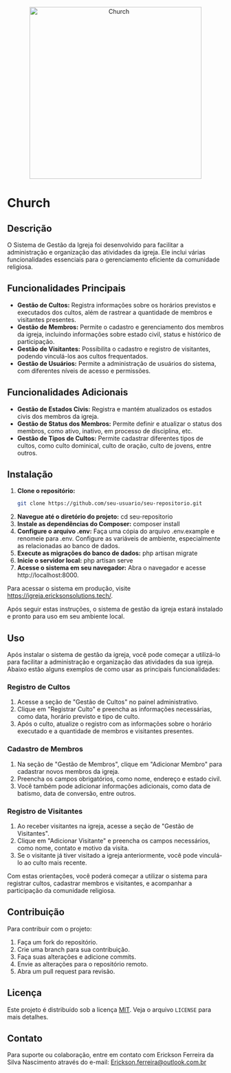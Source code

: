 <p align="center"><a href="https://laravel.com" target="_blank"><img src="https://portfolio.ericksondev.tech/assets/img/portfolio/igreja1.png" width="400" alt="Church"></a></p>

# Church

## Descrição
O Sistema de Gestão da Igreja foi desenvolvido para facilitar a administração e organização das atividades da igreja. Ele inclui várias funcionalidades essenciais para o gerenciamento eficiente da comunidade religiosa.

## Funcionalidades Principais
- **Gestão de Cultos:** Registra informações sobre os horários previstos e executados dos cultos, além de rastrear a quantidade de membros e visitantes presentes.
- **Gestão de Membros:** Permite o cadastro e gerenciamento dos membros da igreja, incluindo informações sobre estado civil, status e histórico de participação.
- **Gestão de Visitantes:** Possibilita o cadastro e registro de visitantes, podendo vinculá-los aos cultos frequentados.
- **Gestão de Usuários:** Permite a administração de usuários do sistema, com diferentes níveis de acesso e permissões.

## Funcionalidades Adicionais
- **Gestão de Estados Civis:** Registra e mantém atualizados os estados civis dos membros da igreja.
- **Gestão de Status dos Membros:** Permite definir e atualizar o status dos membros, como ativo, inativo, em processo de disciplina, etc.
- **Gestão de Tipos de Cultos:** Permite cadastrar diferentes tipos de cultos, como culto dominical, culto de oração, culto de jovens, entre outros.

## Instalação
1. **Clone o repositório:**
   ```bash
   git clone https://github.com/seu-usuario/seu-repositorio.git
2. **Navegue até o diretório do projeto:**
cd seu-repositorio
3. **Instale as dependências do Composer:**
composer install
4. **Configure o arquivo .env:**
Faça uma cópia do arquivo .env.example e renomeie para .env. Configure as variáveis de ambiente, especialmente as relacionadas ao banco de dados.
5. **Execute as migrações do banco de dados:**
php artisan migrate
6. **Inicie o servidor local:**
php artisan serve
7. **Acesse o sistema em seu navegador:**
Abra o navegador e acesse http://localhost:8000.

Para acessar o sistema em produção, visite https://igreja.ericksonsolutions.tech/.

Após seguir estas instruções, o sistema de gestão da igreja estará instalado e pronto para uso em seu ambiente local.

## Uso
Após instalar o sistema de gestão da igreja, você pode começar a utilizá-lo para facilitar a administração e organização das atividades da sua igreja. Abaixo estão alguns exemplos de como usar as principais funcionalidades:

### Registro de Cultos
1. Acesse a seção de "Gestão de Cultos" no painel administrativo.
2. Clique em "Registrar Culto" e preencha as informações necessárias, como data, horário previsto e tipo de culto.
3. Após o culto, atualize o registro com as informações sobre o horário executado e a quantidade de membros e visitantes presentes.

### Cadastro de Membros
1. Na seção de "Gestão de Membros", clique em "Adicionar Membro" para cadastrar novos membros da igreja.
2. Preencha os campos obrigatórios, como nome, endereço e estado civil.
3. Você também pode adicionar informações adicionais, como data de batismo, data de conversão, entre outros.

### Registro de Visitantes
1. Ao receber visitantes na igreja, acesse a seção de "Gestão de Visitantes".
2. Clique em "Adicionar Visitante" e preencha os campos necessários, como nome, contato e motivo da visita.
3. Se o visitante já tiver visitado a igreja anteriormente, você pode vinculá-lo ao culto mais recente.

Com estas orientações, você poderá começar a utilizar o sistema para registrar cultos, cadastrar membros e visitantes, e acompanhar a participação da comunidade religiosa.

## Contribuição
Para contribuir com o projeto:

1. Faça um fork do repositório.
2. Crie uma branch para sua contribuição.
3. Faça suas alterações e adicione commits.
4. Envie as alterações para o repositório remoto.
5. Abra um pull request para revisão.

## Licença
Este projeto é distribuído sob a licença [MIT](https://opensource.org/licenses/MIT). Veja o arquivo `LICENSE` para mais detalhes.

## Contato
Para suporte ou colaboração, entre em contato com Erickson Ferreira da Silva Nascimento através do e-mail: Erickson.ferreira@outlook.com.br

